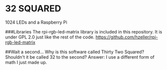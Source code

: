 32 SQUARED
=================

1024 LEDs and a Raspberry Pi

###Libraries
The rpi-rgb-led-matrix library is included in this repository. It is under GPL 2.0 just like the rest of the code. 
https://github.com/hzeller/rpi-rgb-led-matrix

##Wait a second...
Why is this software called Thirty Two Squared? Shouldn't it be called 32 to the second? 
Answer: I use a different form of math I just made up.
